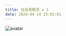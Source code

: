 ```yaml
---
title: 社会观察员 x 1
date: 2020-04-14 23:02:01
---
```



![avatar](https://zzx-blog-1252950863.cos.ap-shanghai.myqcloud.com/%E7%9B%B8%E5%86%8C/000020.JPG)







